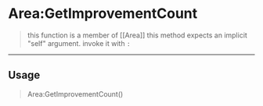 # Area:GetImprovementCount
> this function is a member of [[Area]]
> this method expects an implicit "self" argument. invoke it with `:`
-----
## Usage
> Area:GetImprovementCount()
